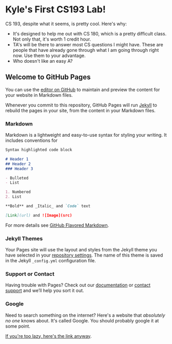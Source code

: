 # Kyle's First CS193 Lab!

CS 193, despite what it seems, is pretty cool. Here's why:

- It's designed to help me out with CS 180, which is a pretty difficult class. Not only that, it's worth 1 credit hour.
- TA's will be there to answer most CS questions I might have. These are people that have already gone through what I am going through right now. Use them to your advantage.
- Who doesn't like an easy A?

## Welcome to GitHub Pages

You can use the [editor on GitHub](https://github.com/kalutes/CS193_Fall18_Lab1/edit/master/index.md) to maintain and preview the content for your website in Markdown files.

Whenever you commit to this repository, GitHub Pages will run [Jekyll](https://jekyllrb.com/) to rebuild the pages in your site, from the content in your Markdown files.

### Markdown

Markdown is a lightweight and easy-to-use syntax for styling your writing. It includes conventions for

```markdown
Syntax highlighted code block

# Header 1
## Header 2
### Header 3

- Bulleted
- List

1. Numbered
2. List

**Bold** and _Italic_ and `Code` text

[Link](url) and ![Image](src)
```

For more details see [GitHub Flavored Markdown](https://guides.github.com/features/mastering-markdown/).

### Jekyll Themes

Your Pages site will use the layout and styles from the Jekyll theme you have selected in your [repository settings](https://github.com/kalutes/CS193_Fall18_Lab1/settings). The name of this theme is saved in the Jekyll `_config.yml` configuration file.

### Support or Contact

Having trouble with Pages? Check out our [documentation](https://help.github.com/categories/github-pages-basics/) or [contact support](https://github.com/contact) and we’ll help you sort it out.

### Google
Need to search something on the internet? Here's a website that _absolutely no one_ knows about. It's called Google. You should probably google it at some point.

[If you're too lazy, here's the link anyway](https://www.google.com).
